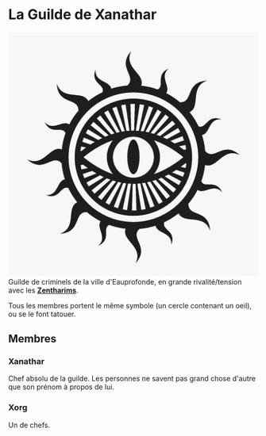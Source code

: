 # La Guilde de Xanathar
![Symbole](../../_images/xanathar_symbol.webp)
Guilde de criminels de la ville d'Eauprofonde, en grande rivalité/tension avec les [**Zentharims**](./Zentharims.md).

Tous les membres portent le même symbole (un cercle contenant un oeil), ou se le font tatouer.

## Membres

### Xanathar
Chef absolu de la guilde. Les personnes ne savent pas grand chose d'autre que son prénom à propos de lui.

### Xorg
Un de chefs.